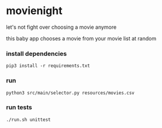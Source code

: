 # movienight
let's not fight over choosing a movie anymore

this baby app chooses a movie from your movie list at random

### install dependencies
`pip3 install -r requirements.txt`

### run
`python3 src/main/selector.py resources/movies.csv`

### run tests
`./run.sh unittest`
